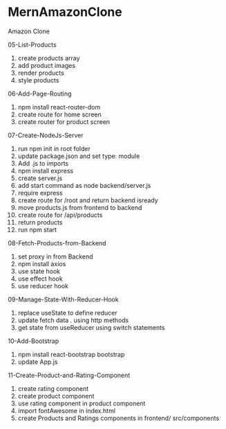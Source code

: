 # MernAmazonClone

Amazon Clone

05-List-Products

1. create products array
2. add product images
3. render products
4. style products

06-Add-Page-Routing

1. npm install react-router-dom
2. create route for home screen
3. create router for product screen

07-Create-NodeJs-Server

1. run npm init in root folder
2. update package.json and set type: module
3. Add .js to imports
4. npm install express
5. create server.js
6. add start command as node backend/server.js
7. require express
8. create route for /root and return backend isready
9. move products.js from frontend to backend
10. create route for /api/products
11. return products
12. run npm start

08-Fetch-Products-from-Backend

1. set proxy in from Backend
2. npm install axios
3. use state hook
4. use effect hook
5. use reducer hook

09-Manage-State-With-Reducer-Hook

1. replace useState to define reducer
2. update fetch data
   . using http methods
3. get state from useReducer using switch statements

10-Add-Bootstrap

1. npm install react-bootstrap bootstrap
2. update App.js

11-Create-Product-and-Rating-Component

1. create rating component
2. create product component
3. use rating component in product component
4. import fontAwesome in index.html
5. create Products and Ratings components in frontend/ src/components
